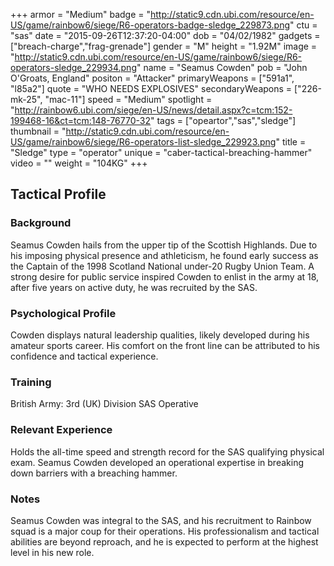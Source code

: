 +++
armor = "Medium"
badge = "http://static9.cdn.ubi.com/resource/en-US/game/rainbow6/siege/R6-operators-badge-sledge_229873.png"
ctu = "sas"
date = "2015-09-26T12:37:20-04:00"
dob = "04/02/1982"
gadgets = ["breach-charge","frag-grenade"]
gender = "M"
height = "1.92M"
image = "http://static9.cdn.ubi.com/resource/en-US/game/rainbow6/siege/R6-operators-sledge_229934.png"
name = "Seamus Cowden"
pob = "John O'Groats, England"
positon = "Attacker"
primaryWeapons = ["591a1", "l85a2"]
quote = "WHO NEEDS EXPLOSIVES"
secondaryWeapons = ["226-mk-25", "mac-11"]
speed = "Medium"
spotlight = "http://rainbow6.ubi.com/siege/en-US/news/detail.aspx?c=tcm:152-199468-16&ct=tcm:148-76770-32"
tags = ["opeartor","sas","sledge"]
thumbnail = "http://static9.cdn.ubi.com/resource/en-US/game/rainbow6/siege/R6-operators-list-sledge_229923.png"
title = "Sledge"
type = "operator"
unique = "caber-tactical-breaching-hammer"
video = ""
weight = "104KG"
+++

## Tactical Profile

### Background

Seamus Cowden hails from the upper tip of the Scottish Highlands. Due to his imposing physical presence and athleticism, he found early success as the Captain of the 1998 Scotland National under-20 Rugby Union Team. A strong desire for public service inspired Cowden to enlist in the army at 18, after five years on active duty, he was recruited by the SAS.

### Psychological Profile

Cowden displays natural leadership qualities, likely developed during his amateur sports career. His comfort on the front line can be attributed to his confidence and tactical experience.

### Training

British Army: 3rd (UK) Division
SAS Operative

### Relevant Experience

Holds the all-time speed and strength record for the SAS qualifying physical exam. Seamus Cowden developed an operational expertise in breaking down barriers with a breaching hammer.

### Notes

Seamus Cowden was integral to the SAS, and his recruitment to Rainbow squad is a major coup for their operations. His professionalism and tactical abilities are beyond reproach, and he is expected to perform at the highest level in his new role.
